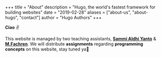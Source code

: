 +++
title = "About"
description = "Hugo, the world's fastest framework for building websites"
date = "2019-02-28"
aliases = ["about-us", "about-hugo", "contact"]
author = "Hugo Authors"
+++

**Ciao** ✌

This website is managed by two teaching assistants, **[Sammi Aldhi Yanto](https://semmidev.github.io)** & **[M.Fachren](#)**. We will distribute **assignments** regarding **programming concepts** on this website, stay tuned ya🧐
